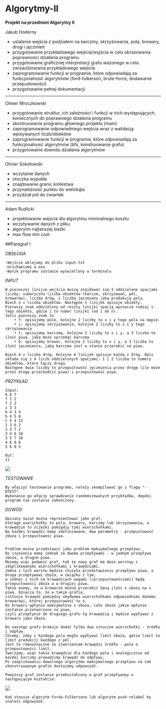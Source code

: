 # Algorytmy-II
**Projekt na przedmiot Algorytny II**

Jakub Hoderny

- ustalenie wejścia z podziałem na karczmy, skrzyżowania,
  pola, browary, drogi i jęczmień
- przygotowanie przykładowego wejścia/wyjścia w celu
  obrazowania poprawności działania programu
- przygotowanie graficznej interpretacji grafu ważonego
  w celu zwizaulizowania przykładowego wejścia
- zaprogramowanie funkcji w programie, które odpowiadają
  za funkcjonalność algorytmów (ford-fulkerson, brute-force,
  dodawanie przepustowości)
- przygotowanie pełnej dokumentacji

---------------------------------------------------------

Oliwer Mroczkowski

- przygotowanie struktur, ich zależności i funkcji w nich występujących,
  koniecznych do poprawnego działania programu
- skontruowanie programu głównego projektu (main)
- zaprogramowanie odpowiedniego wejścia wraz z walidacją
  wpisywanych liczb/obiektów
- zaprogramowanie funkcji w programie, które odpowiadają
  za funkcjonalność algorytmów (bfs, konstruowanie grafu)
- przygotowanie dowodu działania algorytmów

---------------------------------------------------------

Olivier Sokołowski

- wczytanie danych
- otoczka wypukła
- znajdowanie granic królestwa
- przynależność punktu do wielokąta
- przydział pól do ćwiartek

---------------------------------------------------------

Adam Rudlicki

- projektowanie wejscia dla algorytmu minimalnego kosztu
- wczytywanie danych z pliku
- algorytm najtańszej śieżki
- max flow min cost



##Paragraf I

*OBSŁUGA*

    -Wejście wklejamy do pliku input.txt
    -Uruchamiamy a.exe
    -Wynik programu zostanie wyświetlony w terminalu

*INPUT*

    W pierwszej linijce wejścia muszą znajdować się 3 oddzielone spacjami liczby: sumaryczna liczba obiektów (karczm, skrzyżowań, pól, browarów), liczba dróg, i liczba jęczmieńa jaką produkują pola.
    Niech n = liczba obiektów. Następne n linijek opisuje obiekty. Pierwszy znak oddzielony od reszty linijki spacją wyznacza rodzaj i-tego obiektu, gdzie i to numer linijki (od 1 do n).
    Jeśli pierwszy znak to
        • f: opisujemy pole, kolejne 2 liczby to x i y tego pola na mapie.
        • i: opisujemy skrzyżowanie, kolejne 2 liczby to x i y tego skrzyżowania
        • t: opisujemy karczmę, kolejne 2 liczby to x i y, a 3 liczba to ilość piwa, jaką może sprzedać karczma
        • b: opisujemy browar, kolejne 2 liczby to x i y, a 3 liczba to ilość jęczmienia, jaką karczma jest w stanie przerobić na piwo.

    Niech m = liczba dróg. Kolejne m linijek opisuje każdą z dróg. Opis składa się z 4 liczb oddzielonych spacjami: 1 i 2 liczba to numery obiektów, które łączy droga. 
    Następne dwie liczby to przepustowość jęczmienia przez drogę (ile może przez drogę przechodzić piwa) i przepustowość piwa.
 
*PRZYKŁAD*

```
Input:
6 6 7
f 1 2
f 2 2
i 3 3
b 4 3 4
b 4 5 8
t 5 4 12
1 3 6 2
2 3 7 2
3 4 6 10
3 5 7 10
4 6 0 6
5 6 0 5

Out:
11
```

![](https://i.imgur.com/HcW058Y.png)

*TESTOWANIE*

    By włączyć testowanie programu, należy skompilować go z flagą "-DTEST".
    Wykonanie go włączy sprawdzanie randomizowanych przykładów, dopóki program nie zostanie zakończony.

*DOWÓD*

    Opisany świat można reprezentować jako graf,
    którego wierzchołki to pola, browary, karczmy lub skrzyżowania, a krawędzie to ścieżki pomiędzy tymi wierzchołkami.
    Na każdej krawędzi mamy zdefiniowane, dwa parametry - przepustowość zboża i przepustowość piwa. 


    Problem można przedstawić jako problem maksymalnego przepływu.
    Do czynienia mamy jednak ze dwoma przepływami - w jednym przepływa zboże, a drugim piwo.
    Możemy więc podwoić graf, tak że nowy graf ma dwie warstwy z zduplikowanymi wierzchołkami i krawędziami. 
    Jedna z tych warstw będzie służyła przedstawieniu przepływu piwa, a druga przepływowi zboża, w związku z tym,
    w jednej z nich na krawędziach wagami (/przepustowościami) będą przepustowości zboża a w drugiej piwa. 
    Także wiemy, że w browarze można przerobić daną ilość x zboża na x piwa. Oznacza to, że w takim grafie,
    istnieje krawędź pomiędzy obydwoma wierzchołkami odpowiednimi danemu browarowi, której przepustowość to x.
    Do browaru wpłynie maksymalnie x zboża, całe zboże jakie wpłynie zostanie przetworzone na piwo, 
    czyli przepłynie do drugiego grafu tą krawędzią i będzie wypływać z browaru jako zboże. 

    Do naszego grafu brakuje dodać tylko dwa sztuczne wierzchołki - źródło i odpływ.
    Chcemy, żeby z każdego pola mogło wypływać limit zboża, gdzie limit to limit produkcji każdego z pól. 
    Jest to równoznaczne ze stworzeniem krawędzi źródło - pole o przepustowości limit. 
    Tworzymy, więc takie krawędzie dla każdego pola i analogicznie od każdej karczmy prowadzimy krawędź do odpływu.
    Po zaaplikowaniu dowolnego algorytmu maksymalnego przepływu na tak skonstruowanym grafie dostajemy odpowiedź.

    Powyższy graf zostanie przekształcony w graf przepływowy o następującym kształcie:
![](https://i.imgur.com/86bkVAI.png)

    Kod stosuje algorytm Forda-Fulkersona lub algorytm push-relabel by znaleźć odpowiedź.

